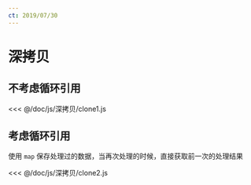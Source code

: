 ```yaml
---
ct: 2019/07/30
---
```


# 深拷贝

## 不考虑循环引用

<<< @/doc/js/深拷贝/clone1.js

## 考虑循环引用

使用 `map` 保存处理过的数据，当再次处理的时候，直接获取前一次的处理结果

<<< @/doc/js/深拷贝/clone2.js
